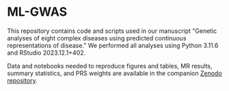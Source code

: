# ML-GWAS
This repository contains code and scripts used in our manuscript "Genetic analyses of eight complex diseases using predicted continuous representations of disease." We performed all analyses using Python 3.11.6 and RStudio 2023.12.1+402.

Data and notebooks needed to reproduce figures and tables, MR results, summary statistics, and PRS weights are available in the companion [Zenodo repository](https://doi.org/10.5281/zenodo.14969847).
